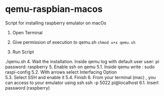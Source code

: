 # qemu-raspbian-macos
Script for installing raspberry emulator on macOs

1. Open Terminal 
2. Give permission of execution to qemu.sh 
  `chmod u+x qemu.sh`
  
3. Run Script
  
  ./qemu.sh
4. Wait the installation. Inside qemu log with default user
  user: pi password: raspberry
5. Enable ssh on qemu 
  5.1. Inside qemu write :
        sudo raspi-config
  5.2. With arrows select Interfacing Option  
  5.3. Select SSH and enable it
  5.4. Finish
6. From your terminal (mac) , you can access to your emulator using ssh
  ssh -p 5022 pi@localhost
  6.1. Insert password (raspberry)
 
  
  
